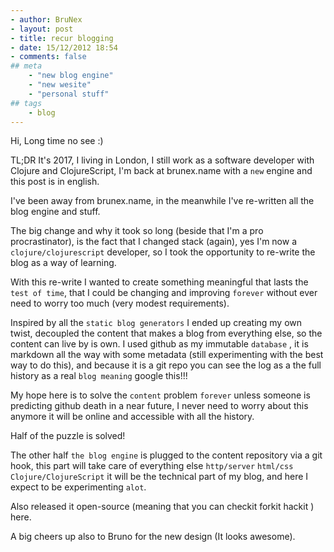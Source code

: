 ```yaml
---
- author: BruNex
- layout: post
- title: recur blogging 
- date: 15/12/2012 18:54
- comments: false
## meta
    - "new blog engine"
    - "new wesite"
    - "personal stuff"
## tags
	- blog
---
```


Hi, Long time no see :)

TL;DR It's 2017, I  living in London, I still work as a software developer with Clojure and ClojureScript, I'm back at brunex.name with a `new` engine and this post is in english.

I've been away from brunex.name,  in the meanwhile I've re-written all the blog engine and stuff.

The big change and why it took so long (beside that I'm a pro procrastinator), is the fact that I changed stack (again), yes I'm now a `clojure/clojurescript` developer, so I took the opportunity to re-write the blog as a way of learning.

With this re-write I wanted to create something meaningful that lasts the `test of time`, that I could be changing and improving `forever` without ever need to worry too much  (very modest requirements). 

Inspired by all the `static blog generators`  I ended up creating my own twist,  decoupled the content that makes a blog from everything else, so the content can live by is own.
I used github as my immutable `database` , it is markdown all the way with some metadata (still experimenting with the best way to do this), and because it is a git repo you can see the log as a the full history as a real `blog meaning` google this!!! 

My hope here is to solve the `content` problem  `forever` unless someone is predicting github death in a near future, I never need to worry about this anymore it will be online and accessible with all the history.

Half of the puzzle is solved! 

The other half  `the blog engine` is plugged to the content repository via a git hook, this part will take care of everything else `http/server` `html/css` `Clojure/ClojureScript` it will be the technical part of my blog, and here I expect to be experimenting `alot`.

Also released it open-source (meaning that you can checkit forkit hackit ) here.

A big cheers up also to  Bruno for the new design (It looks awesome).





